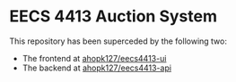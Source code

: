 # EECS 4413 Auction System

This repository has been superceded by the following two:
- The frontend at [ahopk127/eecs4413-ui](https://github.com/ahopk127/eecs4413-ui/)
- The backend at [ahopk127/eecs4413-api](https://github.com/ahopk127/eecs4413-api/)
